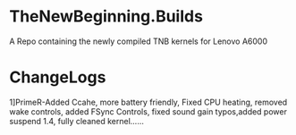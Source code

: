 # TheNewBeginning.Builds
A Repo containing the newly compiled TNB kernels for Lenovo A6000


# ChangeLogs
1]PrimeR-Added Ccahe, more battery friendly, Fixed CPU heating, removed wake controls, added FSync Controls, fixed sound gain typos,added power suspend 1.4, fully cleaned kernel......
